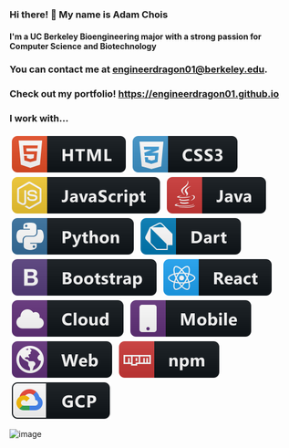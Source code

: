 ### Hi there! 👋 My name is Adam Chois

#### I'm a UC Berkeley Bioengineering major with a strong passion for Computer Science and Biotechnology

### You can contact me at engineerdragon01@berkeley.edu.
### Check out my portfolio! https://engineerdragon01.github.io

### I work with...

<p align="left">

  <img src="https://raw.githubusercontent.com/samuelsandoval1/samuelsandoval1/master/svg/dev/languages/html.svg" alt="html" style="vertical-align:top; margin:4px">    
  <img src="https://raw.githubusercontent.com/samuelsandoval1/samuelsandoval1/master/svg/dev/languages/css3.svg" alt="css3" style="vertical-align:top; margin:4px">    
  <img src="https://raw.githubusercontent.com/samuelsandoval1/samuelsandoval1/master/svg/dev/languages/js.svg" alt="js" style="vertical-align:top; margin:4px">    
  <img src="https://raw.githubusercontent.com/samuelsandoval1/samuelsandoval1/master/svg/dev/languages/java.svg" alt="java" style="vertical-align:top; margin:4px">     
  <img src="https://raw.githubusercontent.com/samuelsandoval1/samuelsandoval1/master/svg/dev/languages/python.svg" alt="python" style="vertical-align:top; margin:4px">    
   <img src="https://raw.githubusercontent.com/samuelsandoval1/samuelsandoval1/master/svg/dev/languages/dart.svg" alt="dart" style="vertical-align:top; margin:4px">    
  
  <img src="https://raw.githubusercontent.com/samuelsandoval1/samuelsandoval1/master/svg/dev/frameworks/bootstrap.svg" alt="bootstrap" style="vertical-align:top; margin:4px">
  <img src="https://raw.githubusercontent.com/samuelsandoval1/samuelsandoval1/master/svg/dev/frameworks/react.svg" alt="react" style="vertical-align:top; margin:4px">
 
  <img src="https://raw.githubusercontent.com/samuelsandoval1/samuelsandoval1/master/svg/dev/misc/cloud.svg" alt="cloud" style="vertical-align:top; margin:4px">
  <img src="https://raw.githubusercontent.com/samuelsandoval1/samuelsandoval1/master/svg/dev/misc/mobile.svg" alt="mobile" style="vertical-align:top; margin:4px">
  <img src="https://raw.githubusercontent.com/samuelsandoval1/samuelsandoval1/master/svg/dev/misc/web.svg" alt="web" style="vertical-align:top; margin:4px">
  
  <img src="https://raw.githubusercontent.com/samuelsandoval1/samuelsandoval1/master/svg/dev/services/npm.svg" alt="npm" style="vertical-align:top; margin:4px">
  <img src="https://raw.githubusercontent.com/samuelsandoval1/samuelsandoval1/master/svg/dev/services/gcp.svg" alt="gcp" style="vertical-align:top; margin:4px">
 
</p>

![image](https://github.com/saadeghi/saadeghi/blob/master/dino.gif)
<!--
**engineerdragon01/engineerdragon01** is a ✨ _special_ ✨ repository because its `README.md` (this file) appears on your GitHub profile.

Here are some ideas to get you started:

- 🔭 I’m currently working on ...
- 🌱 I’m currently learning ...
- 👯 I’m looking to collaborate on ...
- 🤔 I’m looking for help with ...
- 💬 Ask me about ...
- 📫 How to reach me: ...
- 😄 Pronouns: ...
- ⚡ Fun fact: ...
-->
